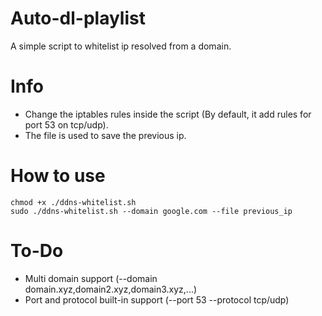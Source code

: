 # Auto-dl-playlist

A simple script to whitelist ip resolved from a domain.

# Info
- Change the iptables rules inside the script (By default, it add rules for port 53 on tcp/udp).
- The file is used to save the previous ip.

# How to use
```
chmod +x ./ddns-whitelist.sh
sudo ./ddns-whitelist.sh --domain google.com --file previous_ip
```

# To-Do
- Multi domain support (--domain domain.xyz,domain2.xyz,domain3.xyz,...)
- Port and protocol built-in support (--port 53 --protocol tcp/udp)